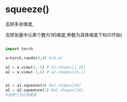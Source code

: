 # squeeze()

去除多余维度,

去除张量中元素个数为1的维度,参数为具体维度下标(0开始)

```py

import torch

a=torch.randn(4,4) #[4,4]

a1 = a.view(1,-1) # a1.shape=[1,16]
a2 = a.view(-1,1) # a2.shape=[16,1]


a1 = a1.squeeze(0) #a1.shape=[16]
a2 = a2.squeenze(1) #a2.shape=[16]
#去除了为1的维度

```




